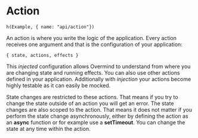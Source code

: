 # Action

```marksy
h(Example, { name: "api/action"})
```

An action is where you write the logic of the application. Every action receives one argument and that is the configuration of your application:

`{ state, actions, effects }`

This *injected* configuration allows Overmind to understand from where you are changing state and running effects. You can also use other actions defined in your application. Additionally with *injection* your actions become highly testable as it can easily be mocked.

State changes are restricted to these actions. That means if you try to change the state outside of an action you will get an error. The state changes are also scoped to the action. That means it does not matter if you perform the state change asynchronously, either by defining the action as an **async** function or for example use a **setTimeout**. You can change the state at any time within the action.
